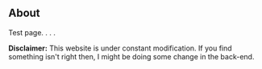 ## About

Test page.
.
.
.

**Disclaimer:** This website is under constant modification.
If you find something isn't right then,
I might be doing some change in the back-end.
